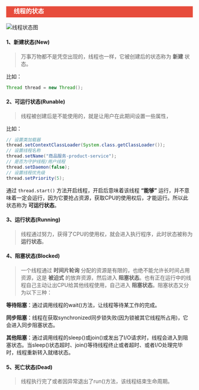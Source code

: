 <h3 style="padding-bottom:6px; padding-left:20px; color:#ffffff; background-color:#E74C3C;">线程的状态</h3>

![线程状态图](https://images2015.cnblogs.com/blog/716271/201703/716271-20170320112245721-1831918220.jpg)

#### 1、新建状态(New)

> 万事万物都不是凭空出现的，线程也一样，它被创建后的状态称为 **新建** 状态。

比如：

```java
Thread thread = new Thread();
```



#### 2、可运行状态(Runable)

> 线程被创建后是不能使用的，就是让用户在此期间设置一些属性，

比如：

```java
// 设置类加载器
thread.setContextClassLoader(System.class.getClassLoader());
// 设置线程名称
thread.setName("商品服务-product-service");
// 是否为守护线程/用户线程
thread.setDaemon(false);
// 设置线程优先级
thread.setPriority(5);
```

通过 `thread.start()` 方法开启线程，开启后意味着该线程 **“能够”** 运行，并不意味着一定会运行，因为它要抢占资源，获取CPU的使用权后，才能运行。所以此状态称为 **可运行状态**。



#### 3、运行状态(Running)

> 线程通过努力，获得了CPU的使用权，就会进入执行程序，此时状态被称为 **运行状态**。



#### 4、阻塞状态(Blocked)

> 一个线程通过 **时间片轮询** 分配的资源是有限的，也绝不能允许长时间占用资源，这是 **被迫式** 的放弃资源，然后进入 **阻塞状态**。也有正在运行中的线程自己主动让出CPU给其他线程使用，自己进入 **阻塞状态**。阻塞状态又分为以下三种：

**等待阻塞**：通过调用线程的wait()方法，让线程等待某工作的完成。

**同步阻塞**：线程在获取synchronized同步锁失败(因为锁被其它线程所占用)，它会进入同步阻塞状态。

**其他阻塞**：通过调用线程的sleep()或join()或发出了I/O请求时，线程会进入到阻塞状态。当sleep()状态超时、join()等待线程终止或者超时、或者I/O处理完毕时，线程重新转入就绪状态。



#### 5、死亡状态(Dead)

> 线程执行完了或者因异常退出了run()方法，该线程结束生命周期。


